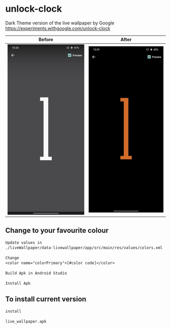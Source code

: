 # unlock-clock
Dark Theme version of the live wallpaper by Google https://experiments.withgoogle.com/unlock-clock


**Before**                           |  **After**
:--------------------------------:|:------------------------------:
![Before Pic](./liveWallpaper/before.jpg)   |  ![After Pic](./liveWallpaper/after.jpg)

## Change to your favourite colour

```
Update values in 
./liveWallpaper/data-livewallpaper/app/src/main/res/values/colors.xml

Change 
<color name="colorPrimary">[#color code]</color>

Build Apk in Android Studio

Install Apk
```

## To install current version

```
install

live_wallpaper.apk
```